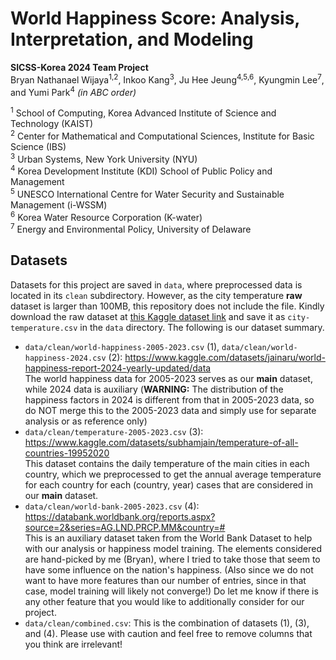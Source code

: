 # World Happiness Score: Analysis, Interpretation, and Modeling
__SICSS-Korea 2024 Team Project__  
Bryan Nathanael Wijaya<sup>1,2</sup>, Inkoo Kang<sup>3</sup>, Ju Hee Jeung<sup>4,5,6</sup>, Kyungmin Lee<sup>7</sup>, and Yumi Park<sup>4</sup> *(in ABC order)*  

<sup>1</sup> School of Computing, Korea Advanced Institute of Science and Technology (KAIST)  
<sup>2</sup> Center for Mathematical and Computational Sciences, Institute for Basic Science (IBS)  
<sup>3</sup> Urban Systems, New York University (NYU)  
<sup>4</sup> Korea Development Institute (KDI) School of Public Policy and Management  
<sup>5</sup> UNESCO International Centre for Water Security and Sustainable Management (i-WSSM)  
<sup>6</sup> Korea Water Resource Corporation (K-water)  
<sup>7</sup> Energy and Environmental Policy, University of Delaware  

## Datasets
Datasets for this project are saved in `data`, where preprocessed data is located in its `clean` subdirectory. However, as the city temperature __raw__ dataset is larger than 100MB, this repository does not include the file. Kindly download the raw dataset at [this Kaggle dataset link](https://www.kaggle.com/datasets/subhamjain/temperature-of-all-countries-19952020) and save it as `city-temperature.csv` in the `data` directory. The following is our dataset summary.

- `data/clean/world-happiness-2005-2023.csv` (1), `data/clean/world-happiness-2024.csv` (2): https://www.kaggle.com/datasets/jainaru/world-happiness-report-2024-yearly-updated/data <br>The world happiness data for 2005-2023 serves as our <b>main</b> dataset, while 2024 data is auxiliary (<b>WARNING:</b> The distribution of the happiness factors in 2024 is different from that in 2005-2023 data, so do NOT merge this to the 2005-2023 data and simply use for separate analysis or as reference only)  
- `data/clean/temperature-2005-2023.csv` (3): https://www.kaggle.com/datasets/subhamjain/temperature-of-all-countries-19952020 <br>This dataset contains the daily temperature of the main cities in each country, which we preprocessed to get the annual average temperature for each country for each (country, year) cases that are considered in our <b>main</b> dataset.
- `data/clean/world-bank-2005-2023.csv` (4): https://databank.worldbank.org/reports.aspx?source=2&series=AG.LND.PRCP.MM&country=# <br>This is an auxiliary dataset taken from the World Bank Dataset to help with our analysis or happiness model training. The elements considered are hand-picked by me (Bryan), where I tried to take those that seem to have some influence on the nation's happiness. (Also since we do not want to have more features than our number of entries, since in that case, model training will likely not converge!) Do let me know if there is any other feature that you would like to additionally consider for our project.
- `data/clean/combined.csv`: This is the combination of datasets (1), (3), and (4). Please use with caution and feel free to remove columns that you think are irrelevant!
